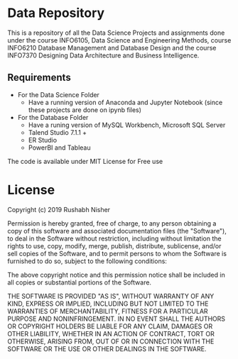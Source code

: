 # Data Repository
This is a repository of all the Data Science Projects and assignments done under the course INFO6105, Data Science and Engineering Methods, course INFO6210 Database Management and Database Design and the course INFO7370 Designing Data Architecture and Business Intelligence.

## Requirements
- For the Data Science Folder
	- Have a running version of Anaconda and Jupyter Notebook (since these projects are done on ipynb files)
- For the Database Folder
	- Have a runing version of MySQL Workbench, Microsoft SQL Server
	- Talend Studio 7.1.1 +
	- ER Studio
	- PowerBI and Tableau

The code is available under MIT License for Free use
# License

Copyright (c) 2019 Rushabh Nisher

Permission is hereby granted, free of charge, to any person obtaining a copy of this software and associated documentation files (the "Software"), to deal in the Software without restriction, including without limitation the rights to use, copy, modify, merge, publish, distribute, sublicense, and/or sell copies of the Software, and to permit persons to whom the Software is furnished to do so, subject to the following conditions:

The above copyright notice and this permission notice shall be included in all copies or substantial portions of the Software.

THE SOFTWARE IS PROVIDED "AS IS", WITHOUT WARRANTY OF ANY KIND, EXPRESS OR IMPLIED, INCLUDING BUT NOT LIMITED TO THE WARRANTIES OF MERCHANTABILITY, FITNESS FOR A PARTICULAR PURPOSE AND NONINFRINGEMENT. IN NO EVENT SHALL THE AUTHORS OR COPYRIGHT HOLDERS BE LIABLE FOR ANY CLAIM, DAMAGES OR OTHER LIABILITY, WHETHER IN AN ACTION OF CONTRACT, TORT OR OTHERWISE, ARISING FROM, OUT OF OR IN CONNECTION WITH THE SOFTWARE OR THE USE OR OTHER DEALINGS IN THE SOFTWARE.
